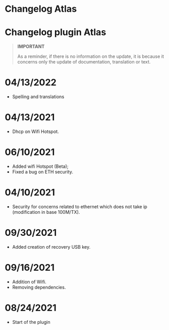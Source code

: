 # Changelog Atlas

# Changelog plugin Atlas

>**IMPORTANT**
>
>As a reminder, if there is no information on the update, it is because it concerns only the update of documentation, translation or text.

# 04/13/2022

- Spelling and translations

# 04/13/2021

- Dhcp on Wifi Hotspot.

# 06/10/2021

- Added wifi Hotspot (Beta);
- Fixed a bug on ETH security.

# 04/10/2021

- Security for concerns related to ethernet which does not take ip (modification in base 100M/TX).

# 09/30/2021

- Added creation of recovery USB key.

# 09/16/2021

- Addition of Wifi.
- Removing dependencies.

# 08/24/2021

- Start of the plugin
